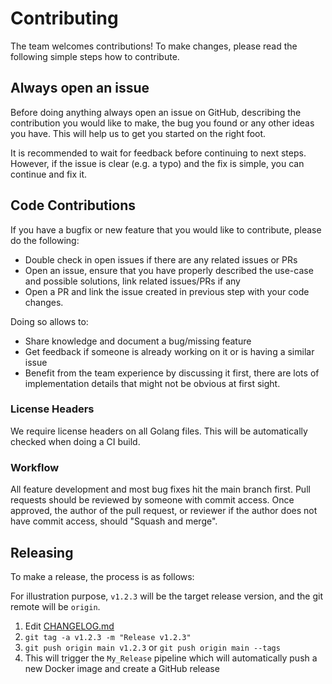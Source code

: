 # Contributing

The team welcomes contributions! To make changes, please read the following simple steps how to contribute.

## Always open an issue

Before doing anything always open an issue on GitHub, describing the contribution you would like to make, the bug you found or any other ideas you have. This will help us to get you started on the right foot.

It is recommended to wait for feedback before continuing to next steps. However, if
the issue is clear (e.g. a typo) and the fix is simple, you can continue and fix it.

## Code Contributions

If you have a bugfix or new feature that you would like to contribute, please do the following:
- Double check in open issues if there are any related issues or PRs
- Open an issue, ensure that you have properly described the use-case and possible solutions, link related issues/PRs if any
- Open a PR and link the issue created in previous step with your code changes.

Doing so allows to:
- Share knowledge and document a bug/missing feature
- Get feedback if someone is already working on it or is having a similar issue
- Benefit from the team experience by discussing it first, there are lots of implementation details that might not be
obvious at first sight.

### License Headers

We require license headers on all Golang files. This will be automatically checked when doing a CI build.

### Workflow

All feature development and most bug fixes hit the main branch first.
Pull requests should be reviewed by someone with commit access.
Once approved, the author of the pull request,
or reviewer if the author does not have commit access,
should "Squash and merge".

## Releasing

To make a release, the process is as follows:

For illustration purpose, `v1.2.3` will be the target release version, and the git remote will be `origin`.

1. Edit [CHANGELOG.md](CHANGELOG.md)
2. `git tag -a v1.2.3 -m "Release v1.2.3"`
3. `git push origin main v1.2.3` or `git push origin main --tags`
4. This will trigger the `My_Release` pipeline which will automatically push a new Docker image and create a GitHub release
